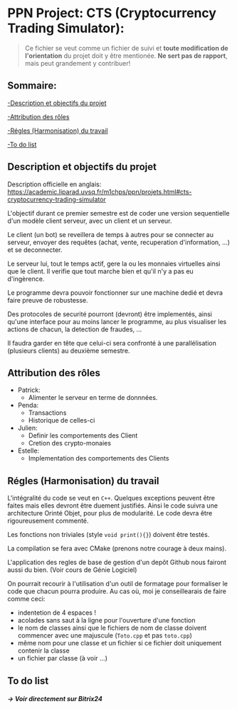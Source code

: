 # PPN Project: CTS (Cryptocurrency Trading Simulator):


> Ce fichier se veut comme un fichier de suivi et **toute modification de l'orientation** du projet doit y être mentionée. **Ne sert pas de rapport**, mais peut grandement y contribuer!

## Sommaire:

[-Description et objectifs du projet](/README.md#description-et-objectifs-du-projet)

[-Attribution des rôles](/README.md#attribution-des-rôles)

[-Régles (Harmonisation) du travail](/README.md#régles-harmonisation-du-travail)

[-To do list](/README.md#to-do-list)


## Description et objectifs du projet
Description officielle en anglais:
https://academic.liparad.uvsq.fr/m1chps/ppn/projets.html#cts-cryptocurrency-trading-simulator

L'objectif durant ce premier semestre est de coder une version sequentielle d'un modèle client serveur, avec un client et un serveur.

Le client (un bot) se reveillera de temps à autres pour se connecter au serveur, envoyer des requêtes (achat, vente, recuperation d'information, ...) et se deconnecter.

Le serveur lui, tout le temps actif, gere la ou les monnaies virtuelles ainsi que le client. Il verifie que tout marche bien et qu'il n'y a pas eu d'ingèrence.

Le programme devra pouvoir fonctionner sur une machine dedié et devra faire preuve de robustesse.

Des protocoles de securité pourront (devront) être implementés, ainsi qu'une interface pour au moins lancer le programme, au plus visualiser les actions de chacun, la detection de fraudes, ...

Il faudra garder en tête que celui-ci sera confronté à une parallélisation (plusieurs clients) au deuxième semestre.

## Attribution des rôles

- Patrick:
    - Alimenter le serveur en terme de donnnées.
- Penda:
    - Transactions 
    - Historique de celles-ci
- Julien: 
    - Definir les comportements des Client
    - Cretion des crypto-monaies
- Estelle:
    - Implementation des comportements des Clients

## Régles (Harmonisation) du travail

L'intégralité du code se veut en `C++`. Quelques exceptions peuvent être faites mais elles devront être duement justifiés. Ainsi le code suivra une architecture Orinté Objet, pour plus de modularité.
Le code devra être rigoureusement commenté.

Les fonctions non triviales (style `void print(){}`) doivent être testés.

La compilation se fera avec CMake (prenons notre courage à deux mains).

L'application des regles de base de gestion d'un depôt Github nous fairont aussi du bien. (Voir cours de Génie Logiciel)

On pourrait recourir à l'utilisation d'un outil de formatage pour formaliser le code que chacun pourra produire. Au cas où, moi je conseillearais de faire comme ceci:
- indentetion de 4 espaces !
- acolades sans saut à la ligne pour l'ouverture d'une fonction
- le nom de classes ainsi que le fichiers de nom de classe doivent commencer avec une majuscule (`Toto.cpp` et pas `toto.cpp`)
- même nom pour une classe et un fichier si ce fichier doit uniquement contenir la classe
- un fichier par classe (à voir ...)

## To do list

##### -> Voir directement sur Bitrix24